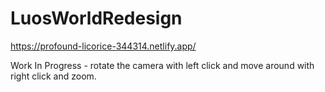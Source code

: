 # LuosWorldRedesign 

https://profound-licorice-344314.netlify.app/  

Work In Progress - rotate the camera with left click and move around with right click and zoom. 
